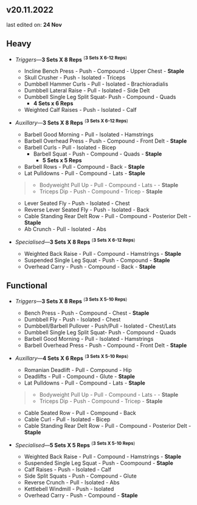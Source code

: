## v20.11.2022
last edited on: **24 Nov**
## **Heavy**

- *Triggers*&mdash;**3 Sets X 8 Reps** <sup>(**3 Sets X 6-12 Reps**)
    - Incline Bench Press - Push - Compound - Upper Chest - **Staple**
    - Skull Crusher - Push - Isolated - Triceps
    - Dumbbell Hammer Curls - Pull - Isolated - Brachioradialis
    -   Dumbbell Lateral Raise - Pull - Isolated - Side Delt
    -   Dumbbell Single Leg Split Squat- Push - Compound - Quads
        -   **4 Sets x 6 Reps**
    - Weighted Calf Raises - Push - Isolated - Calf

- *Auxillary*&mdash;**3 Sets X 8 Reps** <sup>(**3 Sets X 6-12 Reps**)
    - Barbell Good Morning  - Pull - Isolated - Hamstrings
    - Barbell Overhead Press - Push - Compound - Front Delt - **Staple**
    - Barbell Curls - Pull - Isolated - Bicep
        - Barbell Squat - Push - Compound - Quads - **Staple**
            - **5 Sets x 5 Reps**
    - Barbell Rows - Pull - Compound - Back - **Staple**
    - Lat Pulldowns - Pull - Compound - Lats - **Staple**
    > - Bodyweight Pull Up - Pull - Compound - Lats - - **Staple** <br>
    > - Triceps Dip - Push - Compound - Tricep - **Staple**
    - Lever Seated Fly - Push - Isolated - Chest
    - Reverse Lever Seated Fly - Push - Isolated - Back
    - Cable Standing Rear Delt Row - Pull - Compound - Posterior Delt - **Staple**
    - Ab Crunch - Pull - Isolated - Abs

- *Specialised*&mdash;**3 Sets X 8 Reps** <sup>(**3 Sets X 6-12 Reps**)
    - Weighted Back Raise - Pull - Compound - Hamstrings - **Staple**
    - Suspended Single Leg Squat - Push - Compound - **Staple**
    - Overhead Carry - Push - Compound - Back - **Staple**

## **Functional**

- *Triggers*&mdash;**3 Sets X 8 Reps** <sup>(**3 Sets X 5-10 Reps**)
    - Bench Press - Push - Compound - Chest - **Staple**
    - Dumbbell Fly - Push - Isolated - Chest
    - Dumbbell/Barbell Pullover - Push/Pull - Isolated - Chest/Lats
    - Dumbbell Single Leg Split Squat- Push - Compound - Quads
    - Barbell Good Morning  - Pull - Isolated - Hamstrings
    - Barbell Overhead Press - Push - Compound - Front Delt - **Staple**

- *Auxillary*&mdash;**4 Sets X 6 Reps** <sup>(**3 Sets X 5-10 Reps**)
    - Romanian Deadlift - Pull - Compound - Hip
    - Deadlifts - Pull - Compound - Glute - **Staple**
    - Lat Pulldowns - Pull - Compound - Lats - **Staple**
    > - Bodyweight Pull Up - Pull - Compound - Lats - - **Staple** <br>
    > - Triceps Dip - Push - Compound - Tricep - **Staple**
    - Cable Seated Row - Pull - Compound - Back
    - Cable Curl - Pull - Isolated - Bicep
    - Cable Standing Rear Delt Row - Pull - Compound - Posterior Delt - **Staple**

- *Specialised*&mdash;**5 Sets X 5 Reps** <sup>(**3 Sets X 5-10 Reps**)
    - Weighted Back Raise - Pull - Compound - Hamstrings - **Staple**
    - Suspended Single Leg Squat - Push - Coompound - **Staple**
    - Calf Raises - Push - Isolated - Calf
    - Side Split Squats - Push - Compound - Glute
    - Reverse Crunch - Pull - Isolated - Abs
    - Kettlebell Windmill - Push - Isolated
    - Overhead Carry - Push - Compound - **Staple**
